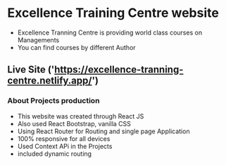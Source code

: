 # Excellence Training Centre website
 * Excellence Tranning Centre is providing world class courses on Managements
 * You can find courses by different Author
 

## Live Site ('https://excellence-tranning-centre.netlify.app/')

### About Projects production

* This website was created through React JS
* Also used React Bootstrap, vanilla CSS
* Using React Router for Routing and single page Application
* 100% responsive for all devices
* Used Context APi in the Projects
* included dynamic routing
